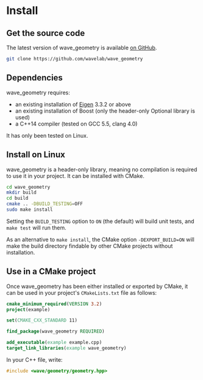 # Install

## Get the source code

The latest version of wave_geometry is available [on GitHub](https://github.com/wavelab/wave_geometry).

```bash
git clone https://github.com/wavelab/wave_geometry
```

## Dependencies

wave_geometry requires:
  * an existing installation of [Eigen](http://eigen.tuxfamily.org) 3.3.2 or above
  * an existing installation of Boost (only the header-only Optional library is used)
  * a C++14 compiler (tested on GCC 5.5, clang 4.0)

It has only been tested on Linux.

## Install on Linux
wave_geometry is a header-only library, meaning no compilation is required to use it in your project.
It can be installed with CMake.

```bash
cd wave_geometry
mkdir build
cd build
cmake .. -DBUILD_TESTING=OFF
sudo make install
```

Setting the `BUILD_TESTING` option to `ON` (the default) will build unit tests,
and `make test` will run them.

As an alternative to `make install`, the CMake option `-DEXPORT_BUILD=ON` will
make the build directory findable by other CMake projects without installation.

## Use in a CMake project

Once wave_geometry has been either installed or exported by CMake, it can be used in
your project's `CMakeLists.txt` file as follows:

```cmake
cmake_minimum_required(VERSION 3.2)
project(example)

set(CMAKE_CXX_STANDARD 11)

find_package(wave_geometry REQUIRED)

add_executable(example example.cpp)
target_link_libraries(example wave_geometry)
```

In your C++ file, write:
```cpp
#include <wave/geometry/geometry.hpp>
```
